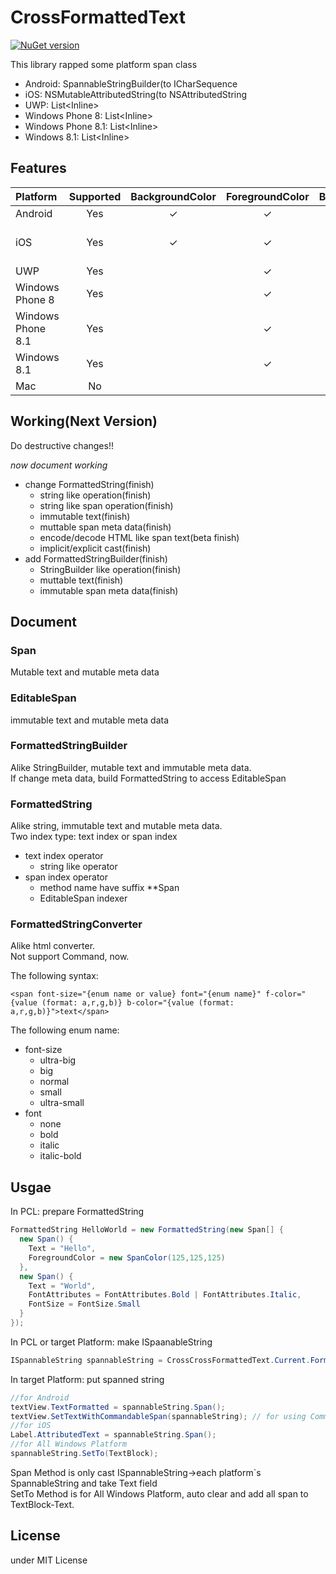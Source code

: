 # CrossFormattedText
[![NuGet version](https://badge.fury.io/nu/Plugin.CrossFormattedText.svg)](https://www.nuget.org/packages/Plugin.CrossFormattedText/)  
      
This library rapped some platform span class
- Android: SpannableStringBuilder(to ICharSequence
- iOS: NSMutableAttributedString(to NSAttributedString
- UWP: List\<Inline\>
- Windows Phone 8: List\<Inline\>
- Windows Phone 8.1: List\<Inline\>
- Windows 8.1: List\<Inline\>

## Features

| Platform | Supported | BackgroundColor | ForegroundColor | Bold/Italic | RelativeFontSize | Command |
|:---|:---:|:---:|:---:|:--:|:--:|:--:|
| Android | Yes | ✓ | ✓ | ✓ | ✓ | ✓ |
| iOS | Yes | ✓ | ✓ | ✓ | | will support(please advice) |
| UWP | Yes | | ✓ | ✓ | ✓ | ✓ |
| Windows Phone 8| Yes | | ✓ | ✓ | ✓ | |
| Windows Phone 8.1| Yes | | ✓ | ✓ | ✓ | ✓ |
| Windows 8.1| Yes | | ✓ | ✓ | ✓ | ✓ |
| Mac | No | | | | | |

## Working(Next Version)

Do destructive changes!!

*now document working*

- change FormattedString(finish)
  - string like operation(finish)
  - string like span operation(finish)
  - immutable text(finish)
  - muttable span meta data(finish)
  - encode/decode HTML like span text(beta finish)
  - implicit/explicit cast(finish)
- add FormattedStringBuilder(finish)
  - StringBuilder like operation(finish)
  - muttable text(finish)
  - immutable span meta data(finish)

## Document
### Span
Mutable text and mutable meta data

### EditableSpan
immutable text and mutable meta data

### FormattedStringBuilder
Alike StringBuilder, mutable text and immutable meta data.  
If change meta data, build FormattedString to access EditableSpan 

### FormattedString
Alike string, immutable text and mutable meta data.  
Two index type: text index or span index

- text index operator
  - string like operator
- span index operator
  - method name have suffix **Span
  - EditableSpan indexer

### FormattedStringConverter
Alike html converter.  
Not support Command, now.

The following syntax:
```
<span font-size="{enum name or value} font="{enum name}" f-color="{value (format: a,r,g,b)} b-color="{value (format: a,r,g,b)}">text</span>
```

The following enum name:
- font-size
  - ultra-big
  - big
  - normal
  - small
  - ultra-small
- font
  - none
  - bold
  - italic
  - italic-bold

## Usgae

In PCL: prepare FormattedString
```csharp
FormattedString HelloWorld = new FormattedString(new Span[] {
  new Span() {
    Text = "Hello",
    ForegroundColor = new SpanColor(125,125,125)
  },
  new Span() {
    Text = "World",
    FontAttributes = FontAttributes.Bold | FontAttributes.Italic,
    FontSize = FontSize.Small
  }
});
```

In PCL or target Platform: make ISpaanableString
```csharp
ISpannableString spannableString = CrossCrossFormattedText.Current.Format(HelloWorld);
```

In target Platform: put spanned string
```csharp
//for Android
textView.TextFormatted = spannableString.Span();
textView.SetTextWithCommandableSpan(spannableString); // for using Command
//for iOS
Label.AttributedText = spannableString.Span();
//for All Windows Platform
spannableString.SetTo(TextBlock);
```

Span Method is only cast ISpannableString→each platform`s SpannableString and take Text field  
SetTo Method is for All Windows Platform, auto clear and add all span to TextBlock-Text.

## License
under MIT License
